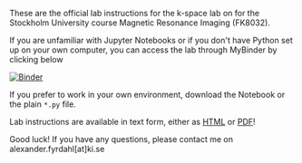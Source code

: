 These are the official lab instructions for the k-space lab on for the Stockholm University course Magnetic Resonance Imaging (FK8032). 

If you are unfamiliar with Jupyter Notebooks or if you don't have Python set up on your own computer, you can access the lab through MyBinder by clicking below

[![Binder](https://mybinder.org/badge_logo.svg)](https://mybinder.org/v2/gh/fyrdahl/kspace-lab/master)

If you prefer to work in your own environment, download the Notebook or the plain ``*.py`` file.

Lab instructions are available in text form, either as <a href="https://htmlpreview.github.io/?https://github.com/fyrdahl/kspace-lab/blob/master/index.html">HTML</a> or <a href="https://github.com/fyrdahl/kspace-lab/blob/master/kspacelab.pdf">PDF</a>!

Good luck! If you have any questions, please contact me on alexander.fyrdahl[at]ki.se
